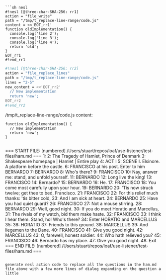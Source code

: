 ```

```sh nesl
#!nesl [@three-char-SHA-256: rr1]
action = "file_write"
path = "/tmp/t_replace-line-range/code.js"
content = <<'EOT_rr1'
function oldImplementation() {
  console.log('line 2');
  console.log('line 3');
  console.log('line 4');
  return 'old';
}
EOT_rr1
#!end_rr1
```

```sh nesl
#!nesl [@three-char-SHA-256: rr2]
action = "file_replace_lines"
path = "/tmp/t_replace-line-range/code.js"
lines = "2-5"
new_content = <<'EOT_rr2'
  // New implementation
  return 'new';
EOT_rr2
#!end_rr2
```


/tmp/t_replace-line-range/code.js content:
```
function oldImplementation() {
  // New implementation
  return 'new';
}
```
```

```
=== START FILE: [numbered] /Users/stuart/repos/loaf/use-listener/test-files/ham.md ===
 1: 
 2: The Tragedy of Hamlet, Prince of Denmark
 3: Shakespeare homepage | Hamlet | Entire play
 4: ACT I
 5: SCENE I. Elsinore. A platform before the castle.
 6: FRANCISCO at his post. Enter to him BERNARDO
 7: BERNARDO
 8: Who's there?
 9: FRANCISCO
10: Nay, answer me: stand, and unfold yourself.
11: BERNARDO
12: Long live the king!
13: FRANCISCO
14: Bernardo?
15: BERNARDO
16: He.
17: FRANCISCO
18: You come most carefully upon your hour.
19: BERNARDO
20: 'Tis now struck twelve; get thee to bed, Francisco.
21: FRANCISCO
22: For this relief much thanks: 'tis bitter cold,
23: And I am sick at heart.
24: BERNARDO
25: Have you had quiet guard?
26: FRANCISCO
27: Not a mouse stirring.
28: BERNARDO
29: Well, good night.
30: If you do meet Horatio and Marcellus,
31: The rivals of my watch, bid them make haste.
32: FRANCISCO
33: I think I hear them. Stand, ho! Who's there?
34: Enter HORATIO and MARCELLUS
35: 
36: HORATIO
37: Friends to this ground.
38: MARCELLUS
39: And liegemen to the Dane.
40: FRANCISCO
41: Give you good night.
42: MARCELLUS
43: O, farewell, honest soldier:
44: Who hath relieved you?
45: FRANCISCO
46: Bernardo has my place.
47: Give you good night.
48: Exit
=== END FILE: [numbered] /Users/stuart/repos/loaf/use-listener/test-files/ham.md ===
```

generate nesl action code to replace all the questions in the ham.md file above with a few more lines of dialog expanding on the question a little